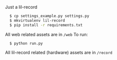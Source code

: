 Just a lil-record
```bash
  $ cp settings_example.py settings.py
  $ mkvirtualenv lil-record
  $ pip install -r requirements.txt
```

All web related assets are in `/web`
To run:
```
  $ python run.py
```
    
All lil-record related (hardware) assets are in `/record`